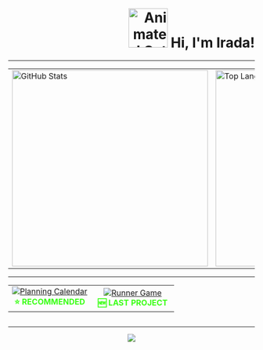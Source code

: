 <h1 align="right">
  <img src="https://media.giphy.com/media/JIX9t2j0ZTN9S/giphy.gif" width="80" alt="Animated Cat" />
  Hi, I'm Irada!
</h1>

<hr />

<table align="center" cellpadding="10">
  <tr>
    <td>
      <img
        src="https://github-readme-stats.vercel.app/api?username=Ira4a&show_icons=true&theme=dark&icon_color=39ff14&text_color=39ff14&title_color=0b3d02"
        width="400"
        alt="GitHub Stats"
      />
    </td>
    <td>
      <img
        src="https://github-readme-stats.vercel.app/api/top-langs/?username=Ira4a&layout=compact&theme=dark&text_color=39ff14&title_color=0b3d02"
        width="400"
        alt="Top Languages"
      />
    </td>
  </tr>
</table>

<hr />

<table align="center" style="margin-bottom: 30px;">
  <tr>
    <td align="center" width="50%">
      <a href="https://github.com/Ira4a/Planning-calendar" target="_blank" rel="noopener noreferrer">
        <img
          src="https://github-readme-stats.vercel.app/api/pin/?username=Ira4a&repo=Planning-calendar&theme=dark&title_color=0b3d02&text_color=39ff14&icon_color=39ff14"
          alt="Planning Calendar"
        />
      </a>
      <br />
      <strong style="color:#39ff14;">⭐ RECOMMENDED</strong>
    </td>
    <td align="center" width="50%">
      <a href="https://github.com/Ira4a/runner-game" target="_blank" rel="noopener noreferrer">
        <img
          src="https://github-readme-stats.vercel.app/api/pin/?username=Ira4a&repo=runner-game&theme=dark&title_color=0b3d02&text_color=39ff14&icon_color=39ff14"
          alt="Runner Game"
        />
      </a>
      <br />
      <strong style="color:#39ff14;">🆕 LAST PROJECT</strong>
    </td>
  </tr>
</table>

<hr />

<p align="center">
  <img src="https://github-readme-activity-graph.vercel.app/graph?username=Ira4a&theme=github&hide_border=true&area=true&color=000000&line=000000&point=000000&bg_color=00000000" />
</p>
